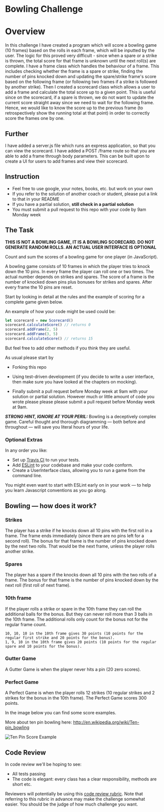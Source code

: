 
Bowling Challenge
=================

# Overview
In this challenge I have created a program which will score a bowling game (10 frames) based on the rolls in each frame, which will be inputted by the user.
The logic for this proved very difficult - since when a spare or a strike is thrown, the total score for that frame is unknown until the next roll(s) are complete.
I have a frame class which handles the behaviour of a frame. This includes checking whether the frame is a spare or strike, finding the number of pins knocked down and updating the spare/strike frame's score based on the following frame (or following two frames if a strike is followed by another strike).
Then I created a scorecard class which allows a user to add a frame and calculate the total score up to a given point. This is useful since on the scorecard, if a spare is thrown, we do not want to update the current score straight away since we need to wait for the following frame. Hence, we would like to know the score up to the previous frame (to retrospectively show the running total at that point) in order to correctly score the frames one by one.

## Further
I have added a server.js file which runs an express application, so that you can view the scorecard. I have added a POST /frame route so that you are able to add a frame through body parameters. This can be built upon to create a UI for users to add frames and view their scorecard.


## Instruction

* Feel free to use google, your notes, books, etc. but work on your own
* If you refer to the solution of another coach or student, please put a link to that in your README
* If you have a partial solution, **still check in a partial solution**
* You must submit a pull request to this repo with your code by 9am Monday week

## The Task

**THIS IS NOT A BOWLING GAME, IT IS A BOWLING SCORECARD. DO NOT GENERATE RANDOM ROLLS. AN ACTUAL USER INTERFACE IS OPTIONAL**

Count and sum the scores of a bowling game for one player (in JavaScript). 

A bowling game consists of 10 frames in which the player tries to knock down the 10 pins. In every frame the player can roll one or two times. The actual number depends on strikes and spares. The score of a frame is the number of knocked down pins plus bonuses for strikes and spares. After every frame the 10 pins are reset.

Start by looking in detail at the rules and the example of scoring for a complete game given below.

An example of how your code might be used could be:

```javaScript
let scorecard = new Scorecard()
scorecard.calculateScore() // returns 0
scorecard.addFrame(2, 5) 
scorecard.addFrame(3, 5)
scorecard.calculateScore() // returns 15
```

But feel free to add other methods if you think they are useful.

As usual please start by

* Forking this repo

* Using test-driven development (if you decide to write a user interface, then make sure you have looked at the chapters on mocking).

* Finally submit a pull request before Monday week at 9am with your solution or partial solution.  However much or little amount of code you wrote please please please submit a pull request before Monday week at 9am. 

___STRONG HINT, IGNORE AT YOUR PERIL:___ Bowling is a deceptively complex game. Careful thought and thorough diagramming — both before and throughout — will save you literal hours of your life.

### Optional Extras

In any order you like:

* Set up [Travis CI](https://travis-ci.org) to run your tests.
* Add [ESLint](http://eslint.org/) to your codebase and make your code conform.
* Create a UserInterface class, allowing you to run a game from the command line.

You might even want to start with ESLint early on in your work — to help you
learn Javascript conventions as you go along.

## Bowling — how does it work?

### Strikes

The player has a strike if he knocks down all 10 pins with the first roll in a frame. The frame ends immediately (since there are no pins left for a second roll). The bonus for that frame is the number of pins knocked down by the next two rolls. That would be the next frame, unless the player rolls another strike.

### Spares

The player has a spare if the knocks down all 10 pins with the two rolls of a frame. The bonus for that frame is the number of pins knocked down by the next roll (first roll of next frame).

### 10th frame

If the player rolls a strike or spare in the 10th frame they can roll the additional balls for the bonus. But they can never roll more than 3 balls in the 10th frame. The additional rolls only count for the bonus not for the regular frame count.

    10, 10, 10 in the 10th frame gives 30 points (10 points for the regular first strike and 20 points for the bonus).
    1, 9, 10 in the 10th frame gives 20 points (10 points for the regular spare and 10 points for the bonus).

### Gutter Game

A Gutter Game is when the player never hits a pin (20 zero scores).

### Perfect Game

A Perfect Game is when the player rolls 12 strikes (10 regular strikes and 2 strikes for the bonus in the 10th frame). The Perfect Game scores 300 points.

In the image below you can find some score examples.

More about ten pin bowling here: http://en.wikipedia.org/wiki/Ten-pin_bowling

![Ten Pin Score Example](images/example_ten_pin_scoring.png)

## Code Review

In code review we'll be hoping to see:

* All tests passing
* The code is elegant: every class has a clear responsibility, methods are short etc.

Reviewers will potentially be using this [code review rubric](docs/review.md).  Note that referring to this rubric in advance may make the challenge somewhat easier.  You should be the judge of how much challenge you want.
